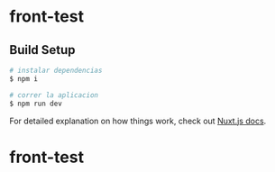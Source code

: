 # front-test

## Build Setup

```bash
# instalar dependencias
$ npm i

# correr la aplicacion
$ npm run dev

```

For detailed explanation on how things work, check out [Nuxt.js docs](https://nuxtjs.org).
# front-test
